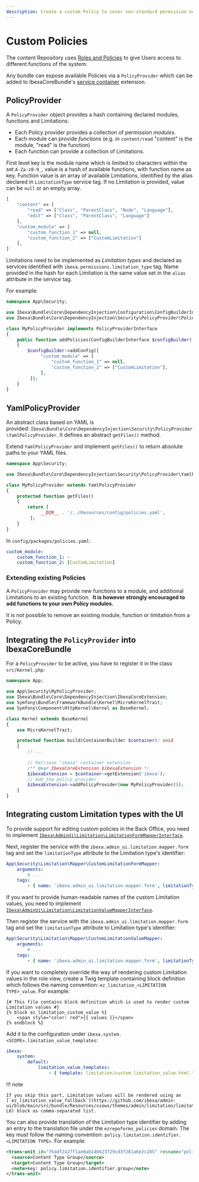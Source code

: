 ```yaml
---
description: Create a custom Policy to cover non-standard permission needs.
---
```


# Custom Policies

The content Repository uses [Roles and Policies](permissions.md) to give Users access to different functions of the system.

Any bundle can expose available Policies via a `PolicyProvider` which can be added to IbexaCoreBundle's [service container](php_api.md#service-container) extension.

## PolicyProvider

A `PolicyProvider` object provides a hash containing declared modules, functions and Limitations.

- Each Policy provider provides a collection of permission *modules*.
- Each module can provide *functions* (e.g. in `content/read` "content" is the module, "read" is the function)
- Each function can provide a collection of Limitations.

First level key is the module name which is limited to characters within the set `A-Za-z0-9_`, value is a hash of
available functions, with function name as key. Function value is an array of available Limitations, identified
by the alias declared in `LimitationType` service tag. If no Limitation is provided, value can be `null` or an empty array.

``` php
[
    "content" => [
        "read" => ["Class", "ParentClass", "Node", "Language"],
        "edit" => ["Class", "ParentClass", "Language"]
    ],
    "custom_module" => [
        "custom_function_1" => null,
        "custom_function_2" => ["CustomLimitation"]
    ],
]
```

Limitations need to be implemented as *Limitation types* and declared as services identified with `ibexa.permissions.limitation_type` tag.
Name provided in the hash for each Limitation is the same value set in the `alias` attribute in the service tag.

For example:

``` php
namespace App\Security;

use Ibexa\Bundle\Core\DependencyInjection\Configuration\ConfigBuilderInterface;
use Ibexa\Bundle\Core\DependencyInjection\Security\PolicyProvider\PolicyProviderInterface;

class MyPolicyProvider implements PolicyProviderInterface
{
    public function addPolicies(ConfigBuilderInterface $configBuilder)
    {
        $configBuilder->addConfig([
             "custom_module" => [
                 "custom_function_1" => null,
                 "custom_function_2" => ["CustomLimitation"],
             ],
         ]);
    }
}
```

## YamlPolicyProvider

An abstract class based on YAML is provided: `Ibexa\Bundle\Core\DependencyInjection\Security\PolicyProvider\YamlPolicyProvider`.
It defines an abstract `getFiles()` method.

Extend `YamlPolicyProvider` and implement `getFiles()` to return absolute paths to your YAML files.

``` php
namespace App\Security;

use Ibexa\Bundle\Core\DependencyInjection\Security\PolicyProvider\YamlPolicyProvider;

class MyPolicyProvider extends YamlPolicyProvider
{
    protected function getFiles()
    {
        return [
             __DIR__ . '/../Resources/config/policies.yaml',
         ];
    }
}
```

In `config/packages/policies.yaml`:

``` yaml
custom_module:
    custom_function_1: ~
    custom_function_2: [CustomLimitation]
```

### Extending existing Policies

A `PolicyProvider` may provide new functions to a module, and additional Limitations to an existing function. 
**It is however strongly encouraged to add functions to your own Policy modules.**

It is not possible to remove an existing module, function or limitation from a Policy.

## Integrating the `PolicyProvider` into IbexaCoreBundle

For a `PolicyProvider` to be active, you have to register it in the class `src/Kernel.php`:

```php
namespace App;

use App\Security\MyPolicyProvider;
use Ibexa\Bundle\Core\DependencyInjection\IbexaCoreExtension;
use Symfony\Bundle\FrameworkBundle\Kernel\MicroKernelTrait;
use Symfony\Component\HttpKernel\Kernel as BaseKernel;

class Kernel extends BaseKernel
{
    use MicroKernelTrait;

    protected function build(ContainerBuilder $container): void
    {
        // ...
        
        // Retrieve "ibexa" container extension
        /** @var IbexaCoreExtension $ibexaExtension */
        $ibexaExtension = $container->getExtension('ibexa');
        // Add the policy provider
        $ibexaExtension->addPolicyProvider(new MyPolicyProvider());
    }
}
```

## Integrating custom Limitation types with the UI

To provide support for editing custom policies in the Back Office, you need to implement [`Ibexa\AdminUi\Limitation\LimitationFormMapperInterface`](https://github.com/ibexa/admin-ui/blob/main/src/lib/Limitation/LimitationFormMapperInterface.php).

Next, register the service with the `ibexa.admin_ui.limitation.mapper.form` tag and set the `limitationType` attribute to the Limitation type's identifier:

```yaml
App\Security\Limitation\Mapper\CustomLimitationFormMapper:
    arguments:
        # ...
    tags:
        - { name: 'ibexa.admin_ui.limitation.mapper.form', limitationType: 'Custom' }
```

If you want to provide human-readable names of the custom Limitation values, you need to implement [`Ibexa\AdminUi\Limitation\LimitationValueMapperInterface`](https://github.com/ibexa/admin-ui/blob/main/src/lib/Limitation/LimitationValueMapperInterface.php).

Then register the service with the `ibexa.admin_ui.limitation.mapper.form` tag and set the `limitationType` attribute to Limitation type's identifier:

```yaml
App\Security\Limitation\Mapper\CustomLimitationValueMapper:
    arguments:
        # ...
    tags:
        - { name: 'ibexa.admin_ui.limitation.mapper.form', limitationType: 'Custom' }
```

If you want to completely override the way of rendering custom Limitation values in the role view,
create a Twig template containing block definition which follows the naming convention:
`ez_limitation_<LIMITATION TYPE>_value`. For example:

``` html+twig
{# This file contains block definition which is used to render custom Limitation values #}
{% block ez_limitation_custom_value %}
    <span style="color: red">{{ values }}</span>
{% endblock %}
```

Add it to the configuration under `ibexa.system.<SCOPE>.limitation_value_templates`:

```yaml
ibexa:
    system:
        default:
            limitation_value_templates:
                - { template: limitation/custom_limitation_value.html.twig, priority: 0 }

```

!!! note

    If you skip this part, Limitation values will be rendered using an [`ez_limitation_value_fallback`](https://github.com/ibexa/admin-ui/blob/main/src/bundle/Resources/views/themes/admin/limitation/limitation_values.html.twig#L1-L6) block as comma-separated list.

You can also provide translation of the Limitation type identifier by adding an entry to the translation file under the `ezrepoforms_policies` domain.
The key must follow the naming convention: `policy.limitation.identifier.<LIMITATION TYPE>`.
For example:

```xml
<trans-unit id="76adf2a27f1ae0ab14b623729cd3f281a6e2c285" resname="policy.limitation.identifier.group">
  <source>Content Type Group</source>
  <target>Content Type Group</target>
  <note>key: policy.limitation.identifier.group</note>
</trans-unit>
```
